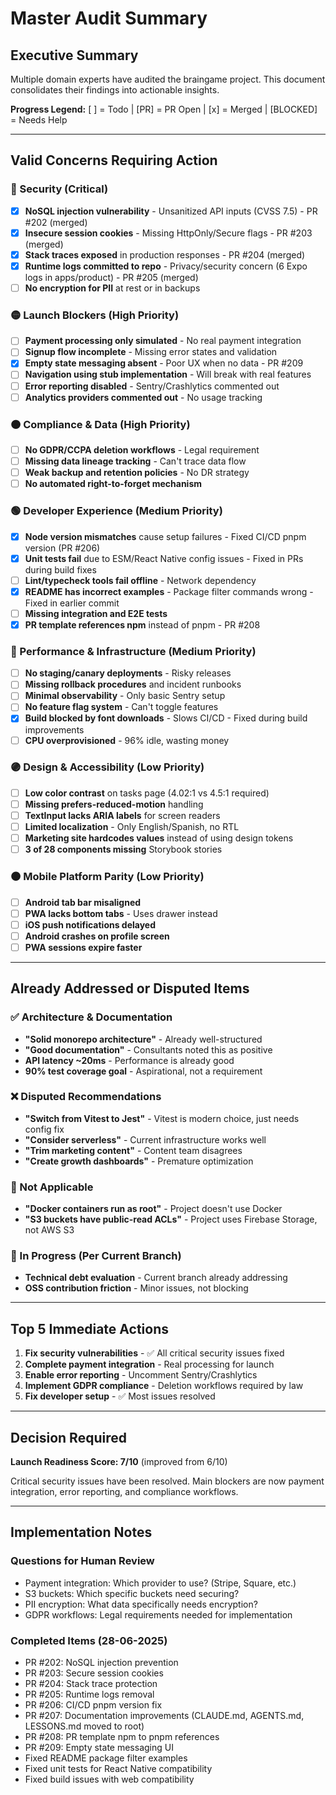 # Master Audit Summary

## Executive Summary
Multiple domain experts have audited the braingame project. This document consolidates their findings into actionable insights.

**Progress Legend:** [ ] = Todo | [PR] = PR Open | [x] = Merged | [BLOCKED] = Needs Help

---

## Valid Concerns Requiring Action

### 🔴 Security (Critical)
- [x] **NoSQL injection vulnerability** - Unsanitized API inputs (CVSS 7.5) - PR #202 (merged)
- [x] **Insecure session cookies** - Missing HttpOnly/Secure flags - PR #203 (merged)
- [x] **Stack traces exposed** in production responses - PR #204 (merged)
- [x] **Runtime logs committed to repo** - Privacy/security concern (6 Expo logs in apps/product) - PR #205 (merged)
- [ ] **No encryption for PII** at rest or in backups

### 🟡 Launch Blockers (High Priority)
- [ ] **Payment processing only simulated** - No real payment integration
- [ ] **Signup flow incomplete** - Missing error states and validation
- [x] **Empty state messaging absent** - Poor UX when no data - PR #209
- [ ] **Navigation using stub implementation** - Will break with real features
- [ ] **Error reporting disabled** - Sentry/Crashlytics commented out
- [ ] **Analytics providers commented out** - No usage tracking

### 🟠 Compliance & Data (High Priority)
- [ ] **No GDPR/CCPA deletion workflows** - Legal requirement
- [ ] **Missing data lineage tracking** - Can't trace data flow
- [ ] **Weak backup and retention policies** - No DR strategy
- [ ] **No automated right-to-forget mechanism**

### 🟢 Developer Experience (Medium Priority)
- [x] **Node version mismatches** cause setup failures - Fixed CI/CD pnpm version (PR #206)
- [x] **Unit tests fail** due to ESM/React Native config issues - Fixed in PRs during build fixes
- [ ] **Lint/typecheck tools fail offline** - Network dependency
- [x] **README has incorrect examples** - Package filter commands wrong - Fixed in earlier commit
- [ ] **Missing integration and E2E tests**
- [x] **PR template references npm** instead of pnpm - PR #208

### 🔵 Performance & Infrastructure (Medium Priority)
- [ ] **No staging/canary deployments** - Risky releases
- [ ] **Missing rollback procedures** and incident runbooks
- [ ] **Minimal observability** - Only basic Sentry setup
- [ ] **No feature flag system** - Can't toggle features
- [x] **Build blocked by font downloads** - Slows CI/CD - Fixed during build improvements
- [ ] **CPU overprovisioned** - 96% idle, wasting money

### 🟣 Design & Accessibility (Low Priority)
- [ ] **Low color contrast** on tasks page (4.02:1 vs 4.5:1 required)
- [ ] **Missing prefers-reduced-motion** handling
- [ ] **TextInput lacks ARIA labels** for screen readers
- [ ] **Limited localization** - Only English/Spanish, no RTL
- [ ] **Marketing site hardcodes values** instead of using design tokens
- [ ] **3 of 28 components missing** Storybook stories

### 🟤 Mobile Platform Parity (Low Priority)
- [ ] **Android tab bar misaligned**
- [ ] **PWA lacks bottom tabs** - Uses drawer instead
- [ ] **iOS push notifications delayed**
- [ ] **Android crashes on profile screen**
- [ ] **PWA sessions expire faster**

---

## Already Addressed or Disputed Items

### ✅ Architecture & Documentation
- **"Solid monorepo architecture"** - Already well-structured
- **"Good documentation"** - Consultants noted this as positive
- **API latency ~20ms** - Performance is already good
- **90% test coverage goal** - Aspirational, not a requirement

### ❌ Disputed Recommendations
- **"Switch from Vitest to Jest"** - Vitest is modern choice, just needs config fix
- **"Consider serverless"** - Current infrastructure works well
- **"Trim marketing content"** - Content team disagrees
- **"Create growth dashboards"** - Premature optimization

### 🚫 Not Applicable
- **"Docker containers run as root"** - Project doesn't use Docker
- **"S3 buckets have public-read ACLs"** - Project uses Firebase Storage, not AWS S3

### 🔄 In Progress (Per Current Branch)
- **Technical debt evaluation** - Current branch already addressing
- **OSS contribution friction** - Minor issues, not blocking

---

## Top 5 Immediate Actions

1. **Fix security vulnerabilities** - ✅ All critical security issues fixed
2. **Complete payment integration** - Real processing for launch
3. **Enable error reporting** - Uncomment Sentry/Crashlytics
4. **Implement GDPR compliance** - Deletion workflows required by law
5. **Fix developer setup** - ✅ Most issues resolved

---

## Decision Required

**Launch Readiness Score: 7/10** (improved from 6/10)

Critical security issues have been resolved. Main blockers are now payment integration, error reporting, and compliance workflows.

---

## Implementation Notes

### Questions for Human Review
- Payment integration: Which provider to use? (Stripe, Square, etc.)
- S3 buckets: Which specific buckets need securing?
- PII encryption: What data specifically needs encryption?
- GDPR workflows: Legal requirements needed for implementation

### Completed Items (28-06-2025)
- PR #202: NoSQL injection prevention
- PR #203: Secure session cookies
- PR #204: Stack trace protection
- PR #205: Runtime logs removal
- PR #206: CI/CD pnpm version fix
- PR #207: Documentation improvements (CLAUDE.md, AGENTS.md, LESSONS.md moved to root)
- PR #208: PR template npm to pnpm references
- PR #209: Empty state messaging UI
- Fixed README package filter examples
- Fixed unit tests for React Native compatibility
- Fixed build issues with web compatibility